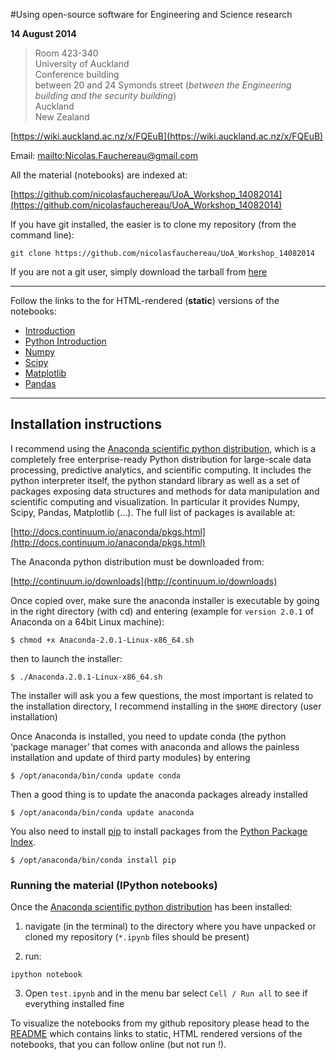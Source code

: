 #Using open-source software for Engineering and Science research

**14 August 2014**


> Room 423-340  
> University of Auckland  
> Conference building  
> between 20 and 24 Symonds street (*between the Engineering building and the security building*)  
> Auckland  
> New Zealand  

[https://wiki.auckland.ac.nz/x/FQEuB](https://wiki.auckland.ac.nz/x/FQEuB)

Email: <mailto:Nicolas.Fauchereau@gmail.com>

All the material (notebooks) are indexed at:

[https://github.com/nicolasfauchereau/UoA_Workshop_14082014](https://github.com/nicolasfauchereau/UoA_Workshop_14082014)

If you have git installed, the easier is to clone my repository (from the command line):

    git clone https://github.com/nicolasfauchereau/UoA_Workshop_14082014

If you are not a git user, simply download the tarball from [here](https://github.com/nicolasfauchereau/UoA_Workshop_14082014/archive/master.zip)

---

Follow the links to the for HTML-rendered (**static**) versions of the notebooks:

+ [Introduction](http://nbviewer.ipython.org/github/nicolasfauchereau/UoA_Workshop_14082014/blob/master/Introduction.ipynb)
+ [Python Introduction](http://nbviewer.ipython.org/github/nicolasfauchereau/UoA_Workshop_14082014/blob/master/Python_intro.ipynb)
+ [Numpy](http://nbviewer.ipython.org/github/nicolasfauchereau/UoA_Workshop_14082014/blob/master/Numpy.ipynb)
+ [Scipy](http://nbviewer.ipython.org/github/nicolasfauchereau/UoA_Workshop_14082014/blob/master/Scipy.ipynb)
+ [Matplotlib](http://nbviewer.ipython.org/github/nicolasfauchereau/UoA_Workshop_14082014/blob/master/Matplotlib.ipynb)
+ [Pandas](http://nbviewer.ipython.org/github/nicolasfauchereau/UoA_Workshop_14082014/blob/master/Pandas.ipynb)

---

## Installation instructions

I recommend using the [Anaconda scientific python distribution](https://store.continuum.io/cshop/anaconda/), which is a completely free enterprise-ready Python distribution for large-scale data processing, predictive analytics, and scientific computing. It includes the python interpreter itself, the python standard library as well as a set of packages exposing data structures and methods for data manipulation and scientific computing and visualization. In particular it provides Numpy, Scipy, Pandas, Matplotlib (...). The full list of packages is available at:

[http://docs.continuum.io/anaconda/pkgs.html](http://docs.continuum.io/anaconda/pkgs.html)

The Anaconda python distribution must be downloaded from:

[http://continuum.io/downloads](http://continuum.io/downloads)

Once copied over, make sure the anaconda installer is executable by going in the right directory (with cd) and entering (example for ```version 2.0.1``` of Anaconda on a 64bit Linux machine):

    $ chmod +x Anaconda-2.0.1-Linux-x86_64.sh

then to launch the installer:

    $ ./Anaconda.2.0.1-Linux-x86_64.sh

The installer will ask you a few questions, the most important is related to the installation directory, I recommend installing in the `$HOME` directory (user installation)

Once Anaconda is installed, you need to update conda (the python ‘package manager’ that comes with anaconda and allows the painless installation and update of third party modules) by entering

    $ /opt/anaconda/bin/conda update conda

Then a good thing is to update the anaconda packages already installed

    $ /opt/anaconda/bin/conda update anaconda

You also need to install [pip](https://github.com/pypa/pip) to install packages from the [Python Package Index](http://pypi.python.org/pypi).

    $ /opt/anaconda/bin/conda install pip

### Running the material (IPython notebooks)

Once the [Anaconda scientific python distribution](https://store.continuum.io/cshop/anaconda/) has been installed:

1. navigate (in the terminal) to the directory where you have unpacked or cloned my repository (`*.ipynb` files should be present)  

2. run:
```
ipython notebook
```
3. Open `test.ipynb` and in the menu bar select `Cell / Run all` to see if everything installed fine

To visualize the notebooks from my github repository please head to the [README](README.md) which contains links to static, HTML rendered versions of the notebooks, that you can follow online (but not run !).
